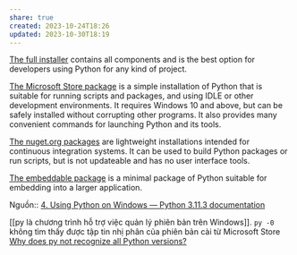 ```yaml
---
share: true
created: 2023-10-24T18:26
updated: 2023-10-30T18:19
---
```

[The full installer](https://docs.python.org/3/using/windows.html#windows-full) contains all components and is the best option for developers using Python for any kind of project.

[The Microsoft Store package](https://docs.python.org/3/using/windows.html#windows-store) is a simple installation of Python that is suitable for running scripts and packages, and using IDLE or other development environments. It requires Windows 10 and above, but can be safely installed without corrupting other programs. It also provides many convenient commands for launching Python and its tools.

[The nuget.org packages](https://docs.python.org/3/using/windows.html#windows-nuget) are lightweight installations intended for continuous integration systems. It can be used to build Python packages or run scripts, but is not updateable and has no user interface tools.

[The embeddable package](https://docs.python.org/3/using/windows.html#windows-embeddable) is a minimal package of Python suitable for embedding into a larger application.

Nguồn:: [4. Using Python on Windows — Python 3.11.3 documentation](https://docs.python.org/3/using/windows.html)

[[py là chương trình hỗ trợ việc quản lý phiên bản trên Windows]]. `py -0` không tìm thấy được tập tin nhị phân của phiên bản cài từ Microsoft Store
[Why does py not recognize all Python versions?](https://stackoverflow.com/q/76388331/3416774)
